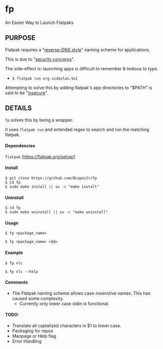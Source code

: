 # fp

An Easier Way to Launch Flatpaks


## PURPOSE

Flatpak requires a "[reverse-DNS style](https://docs.flatpak.org/en/latest/conventions.html#application-ids)" naming scheme for applications. 

This is due to "[security concerns](https://github.com/flatpak/flatpak/issues/994)".

The side-effect is: launching apps is difficult to remember & tedious to type.
- ```$ flatpak run org.videolan.VLC```

Attempting to solve this by adding flatpak's app directories to "$PATH" is said to be "[insecure](https://github.com/flatpak/flatpak/issues/994#issuecomment-328154457)". 

## DETAILS
```fp``` solves this by being a wrapper.

It uses ```flatpak run``` and extended regex to search and run the matching flatpak.

#### Dependencies
```flatpak``` (https://flatpak.org/setup/)

#### Install
```
$ git clone https://github.com/DLopezJr/fp
$ cd fp
$ sudo make install || su -c "make install"
```
#### Uninstall
```
$ cd fp
$ sudo make uninstall || su -c "make uninstall"
```

#### Usage

```
$ fp <package_name>
```

```
$ fp <package_name> <$@>
```

#### Example
```
$ fp vlc
```

```
$ fp vlc --help 
```

#### Comments
- The Flatpak naming scheme allows case-insenstive names. This has caused some complexity. 
  - Currently only lower case stdin is functional.

#### TODO:
- Translate all captalized characters in $1 to lower case.
- Packaging for repos
- Manpage or Help flag
- Error Handling
